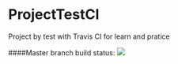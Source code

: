# ProjectTestCI
Project by test with Travis CI for learn and pratice

####Master branch build status: 
![](https://travis-ci.org/vsricci/ProjectTestCI.svg?branch=master)
